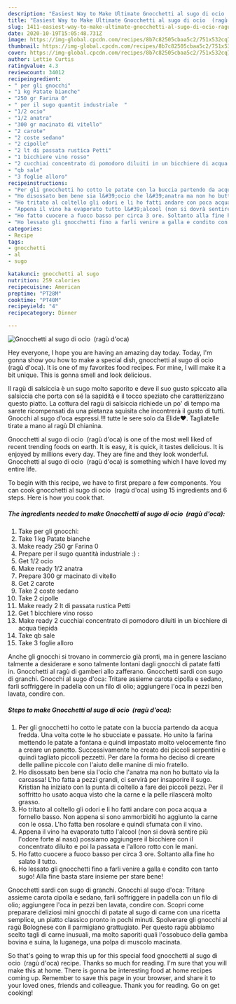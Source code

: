 ```yaml
---
description: "Easiest Way to Make Ultimate Gnocchetti al sugo di ocio  (ragù d&amp;#39;oca)"
title: "Easiest Way to Make Ultimate Gnocchetti al sugo di ocio  (ragù d&amp;#39;oca)"
slug: 1411-easiest-way-to-make-ultimate-gnocchetti-al-sugo-di-ocio-ragu-d-and-39-oca
date: 2020-10-19T15:05:48.731Z
image: https://img-global.cpcdn.com/recipes/8b7c82505cbaa5c2/751x532cq70/gnocchetti-al-sugo-di-ocio-ragu-doca-recipe-main-photo.jpg
thumbnail: https://img-global.cpcdn.com/recipes/8b7c82505cbaa5c2/751x532cq70/gnocchetti-al-sugo-di-ocio-ragu-doca-recipe-main-photo.jpg
cover: https://img-global.cpcdn.com/recipes/8b7c82505cbaa5c2/751x532cq70/gnocchetti-al-sugo-di-ocio-ragu-doca-recipe-main-photo.jpg
author: Lettie Curtis
ratingvalue: 4.3
reviewcount: 34012
recipeingredient:
- " per gli gnocchi"
- "1 kg Patate bianche"
- "250 gr Farina 0"
- " per il sugo quantit industriale  "
- "1/2 ocio"
- "1/2 anatra"
- "300 gr macinato di vitello"
- "2 carote"
- "2 coste sedano"
- "2 cipolle"
- "2 lt di passata rustica Petti"
- "1 bicchiere vino rosso"
- "2 cucchiai concentrato di pomodoro diluiti in un bicchiere di acqua tiepida"
- "qb sale"
- "3 foglie alloro"
recipeinstructions:
- "Per gli gnocchetti ho cotto le patate con la buccia partendo da acqua fredda. Una volta cotte le ho sbucciate e passate. Ho unito la farina mettendo le patate a fontana e quindi impastato molto velocemente fino a creare un panetto. Successivamente ho creato dei piccoli serpentini e quindi tagliato piccoli pezzetti. Per dare la forma ho deciso di creare delle palline piccole con l&#39;aiuto delle manine di mio fratello."
- "Ho disossato ben bene sia l&#39;ocio che l&#39;anatra ma non ho buttato via la carcassa! L&#39;ho fatta a pezzi grandi, ci servirà per insaporire il sugo. Kristian ha iniziato con la punta di coltello a fare dei piccoli pezzi. Per il soffritto ho usato acqua visto che la carne e la pelle rilascerà molto grasso."
- "Ho tritato al coltello gli odori e li ho fatti andare con poca acqua a fornello basso. Non appena si sono ammorbiditi ho aggiunto la carne con le ossa. L&#39;ho fatta ben rosolare e quindi sfumata con il vino."
- "Appena il vino ha evaporato tutto l&#39;alcool (non si dovrà sentire più l&#39;odore forte al naso) possiamo aggiungere il bicchiere con il concentrato diluito e poi la passata e l&#39;alloro rotto con le mani."
- "Ho fatto cuocere a fuoco basso per circa 3 ore. Soltanto alla fine ho salato il tutto."
- "Ho lessato gli gnocchetti fino a farli venire a galla e condito con tanto sugo! Alla fine basta stare insieme per stare bene!"
categories:
- Recipe
tags:
- gnocchetti
- al
- sugo

katakunci: gnocchetti al sugo 
nutrition: 259 calories
recipecuisine: American
preptime: "PT28M"
cooktime: "PT40M"
recipeyield: "4"
recipecategory: Dinner

---
```



![Gnocchetti al sugo di ocio  (ragù d&#39;oca)](https://img-global.cpcdn.com/recipes/8b7c82505cbaa5c2/751x532cq70/gnocchetti-al-sugo-di-ocio-ragu-doca-recipe-main-photo.jpg)

Hey everyone, I hope you are having an amazing day today. Today, I'm gonna show you how to make a special dish, gnocchetti al sugo di ocio  (ragù d&#39;oca). It is one of my favorites food recipes. For mine, I will make it a bit unique. This is gonna smell and look delicious.

Il ragù di salsiccia è un sugo molto saporito e deve il suo gusto spiccato alla salsiccia che porta con sé la sapidità e il tocco speziato che caratterizzano questo piatto. La cottura del ragù di salsiccia richiede un po&#39; di tempo ma sarete ricompensati da una pietanza squisita che incontrerà il gusto di tutti. Gnocchi al sugo d&#39;oca espressi.!!! tutte le sere solo da Elide❤. Tagliatelle tirate a mano al ragù DI chianina.

Gnocchetti al sugo di ocio  (ragù d&#39;oca) is one of the most well liked of recent trending foods on earth. It is easy, it is quick, it tastes delicious. It is enjoyed by millions every day. They are fine and they look wonderful. Gnocchetti al sugo di ocio  (ragù d&#39;oca) is something which I have loved my entire life.


To begin with this recipe, we have to first prepare a few components. You can cook gnocchetti al sugo di ocio  (ragù d&#39;oca) using 15 ingredients and 6 steps. Here is how you cook that.

<!--inarticleads1-->

##### The ingredients needed to make Gnocchetti al sugo di ocio  (ragù d&#39;oca):

1. Take  per gli gnocchi:
1. Take 1 kg Patate bianche
1. Make ready 250 gr Farina 0
1. Prepare  per il sugo quantità industriale :) :
1. Get 1/2 ocio
1. Make ready 1/2 anatra
1. Prepare 300 gr macinato di vitello
1. Get 2 carote
1. Take 2 coste sedano
1. Take 2 cipolle
1. Make ready 2 lt di passata rustica Petti
1. Get 1 bicchiere vino rosso
1. Make ready 2 cucchiai concentrato di pomodoro diluiti in un bicchiere di acqua tiepida
1. Take qb sale
1. Take 3 foglie alloro


Anche gli gnocchi si trovano in commercio già pronti, ma in genere lasciano talmente a desiderare e sono talmente lontani dagli gnocchi di patate fatti in. Gnocchetti al ragù di gamberi allo zafferano. Gnocchetti sardi con sugo di granchi. Gnocchi al sugo d&#39;oca: Tritare assieme carota cipolla e sedano, farli soffriggere in padella con un filo di olio; aggiungere l&#39;oca in pezzi ben lavata, condire con. 

<!--inarticleads2-->

##### Steps to make Gnocchetti al sugo di ocio  (ragù d&#39;oca):

1. Per gli gnocchetti ho cotto le patate con la buccia partendo da acqua fredda. Una volta cotte le ho sbucciate e passate. Ho unito la farina mettendo le patate a fontana e quindi impastato molto velocemente fino a creare un panetto. Successivamente ho creato dei piccoli serpentini e quindi tagliato piccoli pezzetti. Per dare la forma ho deciso di creare delle palline piccole con l&#39;aiuto delle manine di mio fratello.
1. Ho disossato ben bene sia l&#39;ocio che l&#39;anatra ma non ho buttato via la carcassa! L&#39;ho fatta a pezzi grandi, ci servirà per insaporire il sugo. Kristian ha iniziato con la punta di coltello a fare dei piccoli pezzi. Per il soffritto ho usato acqua visto che la carne e la pelle rilascerà molto grasso.
1. Ho tritato al coltello gli odori e li ho fatti andare con poca acqua a fornello basso. Non appena si sono ammorbiditi ho aggiunto la carne con le ossa. L&#39;ho fatta ben rosolare e quindi sfumata con il vino.
1. Appena il vino ha evaporato tutto l&#39;alcool (non si dovrà sentire più l&#39;odore forte al naso) possiamo aggiungere il bicchiere con il concentrato diluito e poi la passata e l&#39;alloro rotto con le mani.
1. Ho fatto cuocere a fuoco basso per circa 3 ore. Soltanto alla fine ho salato il tutto.
1. Ho lessato gli gnocchetti fino a farli venire a galla e condito con tanto sugo! Alla fine basta stare insieme per stare bene!


Gnocchetti sardi con sugo di granchi. Gnocchi al sugo d&#39;oca: Tritare assieme carota cipolla e sedano, farli soffriggere in padella con un filo di olio; aggiungere l&#39;oca in pezzi ben lavata, condire con. Scopri come preparare deliziosi mini gnocchi di patate al sugo di carne con una ricetta semplice, un piatto classico pronto in pochi minuti. Spolverare gli gnocchi al ragù Bolognese con il parmigiano grattugiato. Per questo ragù abbiamo scelto tagli di carne inusuali, ma molto saporiti quali l&#39;ossobuco della gamba bovina e suina, la luganega, una polpa di muscolo macinata. 

So that's going to wrap this up for this special food gnocchetti al sugo di ocio  (ragù d&#39;oca) recipe. Thanks so much for reading. I'm sure that you will make this at home. There is gonna be interesting food at home recipes coming up. Remember to save this page in your browser, and share it to your loved ones, friends and colleague. Thank you for reading. Go on get cooking!
